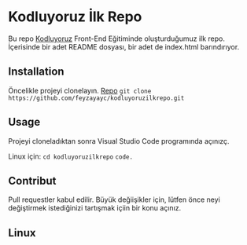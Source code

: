 # Kodluyoruz İlk Repo 

Bu repo [Kodluyoruz](https://www.kodluyoruz.org) Front-End Eğitiminde oluşturduğumuz ilk repo. İçerisinde bir adet README dosyası, bir adet de index.html barındırıyor.

## Installation
Öncelikle projeyi clonelayın. [Repo](https://github.com/feyzayayc/kodluyoruzilkrepo.git)
`git clone https://github.com/feyzayayc/kodluyoruzilkrepo.git`

## Usage
Projeyi cloneladıktan sonra Visual Studio Code programında açınızç.

Linux için:
`cd kodluyoruzilkrepo`
`code. `

## Contribut
Pull requestler kabul edilir. Büyük değiişikler için, lütfen önce neyi değiştirmek istediğinizi tartışmak içiin bir konu açınız.

## Linux
